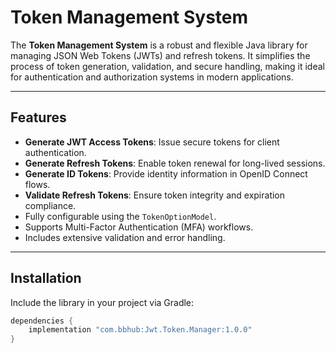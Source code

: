 # Token Management System

The **Token Management System** is a robust and flexible Java library for managing JSON Web Tokens (JWTs) and refresh tokens. It simplifies the process of token generation, validation, and secure handling, making it ideal for authentication and authorization systems in modern applications.

---

## Features
- **Generate JWT Access Tokens**: Issue secure tokens for client authentication.
- **Generate Refresh Tokens**: Enable token renewal for long-lived sessions.
- **Generate ID Tokens**: Provide identity information in OpenID Connect flows.
- **Validate Refresh Tokens**: Ensure token integrity and expiration compliance.
- Fully configurable using the `TokenOptionModel`.
- Supports Multi-Factor Authentication (MFA) workflows.
- Includes extensive validation and error handling.

---

## Installation

Include the library in your project via Gradle:

```gradle
dependencies {
    implementation "com.bbhub:Jwt.Token.Manager:1.0.0"
}
```
